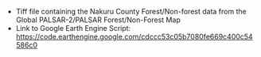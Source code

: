 - Tiff file containing the Nakuru County Forest/Non-forest data from the Global PALSAR-2/PALSAR Forest/Non-Forest Map
- Link to Google Earth Engine Script: https://code.earthengine.google.com/cdccc53c05b7080fe669c400c54586c0
